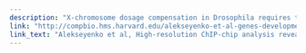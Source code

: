 ```yaml
---
description: "X-chromosome dosage compensation in Drosophila requires the male-specific lethal (MSL) complex, which up-regulates gene expression from the single male X chromosome. Here, we define X-chromosome-specific MSL binding at high resolution in two male cell lines and in late-stage embryos. We find that the MSL complex is highly enriched over most expressed genes, with binding biased toward the 3 end of transcription units. The binding patterns are largely similar in the distinct cell types, with ~600 genes clearly bound in all three cases. Genes identified as clearly bound in one cell type and not in another indicate that attraction of MSL complex correlates with expression state. Thus, sequence alone is not sufficient to explain MSL targeting. We propose that the MSL complex recognizes most X-linked genes, but only in the context of chromatin factors or modifications indicative of active transcription. Distinguishing expressed genes from the bulk of the genome is likely to be an important function common to many chromatin organizing and modifying activities."
link: "http://compbio.hms.harvard.edu/alekseyenko-et-al-genes-development-2006"
link_text: "Alekseyenko et al, High-resolution ChIP-chip analysis reveals that the Drosophila MSL complex selectively identifies active genes on the male X chromosome,Genes & Development, 2006"
---
```


